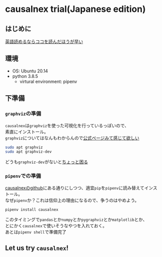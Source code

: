 # causalnex trial(Japanese edition)

## はじめに
[英語読めるならココを読んだほうが早い](https://causalnex.readthedocs.io/en/latest/03_tutorial/03_tutorial.html)

## 環境
- OS: Ubuntu 20.14
- python 3.8.5
  - virtural environment: pipenv

## 下準備
### `graphviz`の準備
`causalnex`は`graphviz`を使った可視化を行っているっぽいので、  
素直にインストール。  
`graphviz`についてはなんもわからんので[公式ページみて感じて欲しい](https://graphviz.org/)

```zsh
sudo apt graphviz
sudo apt graphviz-dev
```

どうも`graphviz-dev`がないと[ちょっと困る](https://hytmachineworks.hatenablog.com/entry/2017/01/22/193127)

### `pipenv`での準備
[causalnexのgithub](https://github.com/quantumblacklabs/causalnex)にある通りにしつつ、適宜`pip`を`pipenv`に読み替えてインストール。  
なぜ`pipenv`か？これは信仰上の理由になるので、争うのはやめよう。

```zsh
pipenv install causalnex
```

このタイミングで`pandas`とか`numpy`とか`pygraphviz`とか`matplotlib`とか、  
とにかく`causalnex`で使いそうなやつを入れておく。  
あとは`pipenv shell`で準備完了

## Let us try `causalnex`!
